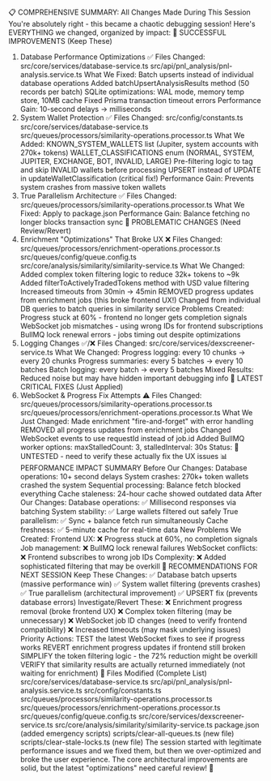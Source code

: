 

📋 COMPREHENSIVE SUMMARY: All Changes Made During This Session
You're absolutely right - this became a chaotic debugging session! Here's EVERYTHING we changed, organized by impact:
🎯 SUCCESSFUL IMPROVEMENTS (Keep These)
1. Database Performance Optimizations ✅
Files Changed:
src/core/services/database-service.ts
src/api/pnl_analysis/pnl-analysis.service.ts
What We Fixed:
Batch upserts instead of individual database operations
Added batchUpsertAnalysisResults method (50 records per batch)
SQLite optimizations: WAL mode, memory temp store, 10MB cache
Fixed Prisma transaction timeout errors
Performance Gain: 10-second delays → milliseconds
2. System Wallet Protection ✅
Files Changed:
src/config/constants.ts
src/core/services/database-service.ts
src/queues/processors/similarity-operations.processor.ts
What We Added:
KNOWN_SYSTEM_WALLETS list (Jupiter, system accounts with 270k+ tokens)
WALLET_CLASSIFICATIONS enum (NORMAL, SYSTEM, JUPITER, EXCHANGE, BOT, INVALID, LARGE)
Pre-filtering logic to tag and skip INVALID wallets before processing
UPSERT instead of UPDATE in updateWalletClassification (critical fix!)
Performance Gain: Prevents system crashes from massive token wallets
3. True Parallelism Architecture ✅
Files Changed:
src/queues/processors/similarity-operations.processor.ts
What We Fixed:
Apply to package.json
Performance Gain: Balance fetching no longer blocks transaction sync
🚨 PROBLEMATIC CHANGES (Need Review/Revert)
4. Enrichment "Optimizations" That Broke UX ❌
Files Changed:
src/queues/processors/enrichment-operations.processor.ts
src/queues/config/queue.config.ts
src/core/analysis/similarity/similarity-service.ts
What We Changed:
Added complex token filtering logic to reduce 32k+ tokens to ~9k
Added filterToActivelyTradedTokens method with USD value filtering
Increased timeouts from 30min → 45min
REMOVED progress updates from enrichment jobs (this broke frontend UX!)
Changed from individual DB queries to batch queries in similarity service
Problems Created:
Progress stuck at 60% - frontend no longer gets completion signals
WebSocket job mismatches - using wrong IDs for frontend subscriptions
BullMQ lock renewal errors - jobs timing out despite optimizations
5. Logging Changes ✅/❌
Files Changed:
src/core/services/dexscreener-service.ts
What We Changed:
Progress logging: every 10 chunks → every 20 chunks
Progress summaries: every 5 batches → every 10 batches
Batch logging: every batch → every 5 batches
Mixed Results: Reduced noise but may have hidden important debugging info
🔧 LATEST CRITICAL FIXES (Just Applied)
6. WebSocket & Progress Fix Attempts ⚠️
Files Changed:
src/queues/processors/similarity-operations.processor.ts
src/queues/processors/enrichment-operations.processor.ts
What We Just Changed:
Made enrichment "fire-and-forget" with error handling
REMOVED all progress updates from enrichment jobs
Changed WebSocket events to use requestId instead of job.id
Added BullMQ worker options: maxStalledCount: 3, stalledInterval: 30s
Status: 🔄 UNTESTED - need to verify these actually fix the UX issues
📊 PERFORMANCE IMPACT SUMMARY
Before Our Changes:
Database operations: 10+ second delays
System crashes: 270k+ token wallets crashed the system
Sequential processing: Balance fetch blocked everything
Cache staleness: 24-hour cache showed outdated data
After Our Changes:
Database operations: ✅ Millisecond responses via batching
System stability: ✅ Large wallets filtered out safely
True parallelism: ✅ Sync + balance fetch run simultaneously
Cache freshness: ✅ 5-minute cache for real-time data
New Problems We Created:
Frontend UX: ❌ Progress stuck at 60%, no completion signals
Job management: ❌ BullMQ lock renewal failures
WebSocket conflicts: ❌ Frontend subscribes to wrong job IDs
Complexity: ❌ Added sophisticated filtering that may be overkill
🎯 RECOMMENDATIONS FOR NEXT SESSION
Keep These Changes:
✅ Database batch upserts (massive performance win)
✅ System wallet filtering (prevents crashes)
✅ True parallelism (architectural improvement)
✅ UPSERT fix (prevents database errors)
Investigate/Revert These:
❌ Enrichment progress removal (broke frontend UX)
❌ Complex token filtering (may be unnecessary)
❌ WebSocket job ID changes (need to verify frontend compatibility)
❌ Increased timeouts (may mask underlying issues)
Priority Actions:
TEST the latest WebSocket fixes to see if progress works
REVERT enrichment progress updates if frontend still broken
SIMPLIFY the token filtering logic - the 72% reduction might be overkill
VERIFY that similarity results are actually returned immediately (not waiting for enrichment)
📁 Files Modified (Complete List)
src/core/services/database-service.ts
src/api/pnl_analysis/pnl-analysis.service.ts
src/config/constants.ts
src/queues/processors/similarity-operations.processor.ts
src/queues/processors/enrichment-operations.processor.ts
src/queues/config/queue.config.ts
src/core/services/dexscreener-service.ts
src/core/analysis/similarity/similarity-service.ts
package.json (added emergency scripts)
scripts/clear-all-queues.ts (new file)
scripts/clear-stale-locks.ts (new file)
The session started with legitimate performance issues and we fixed them, but then we over-optimized and broke the user experience. The core architectural improvements are solid, but the latest "optimizations" need careful review! 🎯